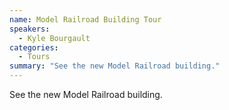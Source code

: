 ```yaml
---
name: Model Railroad Building Tour
speakers:
  - Kyle Bourgault
categories:
  - Tours
summary: "See the new Model Railroad building."
---
```


See the new Model Railroad building.

